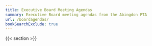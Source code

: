 ```yaml
---
title: Executive Board Meeting Agendas
summary: Executive Board meeting agendas from the Abingdon PTA
url: /boardagendas/
bookSearchExclude: true
---
```


{{< section >}}